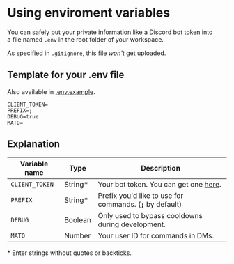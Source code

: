 # Using enviroment variables

You can safely put your private information like a&nbsp;Discord bot token
into a&nbsp;file named `.env` in the root folder of your workspace.

As specified in [`.gitignore`](./.gitignore), this file *won't* get uploaded.

## Template for your .env file

Also available in [.env.example](./.env.example).

    CLIENT_TOKEN=
    PREFIX=;
    DEBUG=true
    MATO=

## Explanation

|Variable name |Type    |Description                                                               |
|--------------|--------|--------------------------------------------------------------------------|
|`CLIENT_TOKEN`|String* |Your bot token. You can get one [here](https://discord.com/developers).|
|`PREFIX`      |String* |Prefix you'd like to use for commands. (**`;`**&nbsp;by default)          |
|`DEBUG`       |Boolean |Only used to bypass cooldowns during development.                         |
|`MATO`        |Number  |Your user ID for commands in DMs.                                         |

\* Enter strings without quotes or backticks.